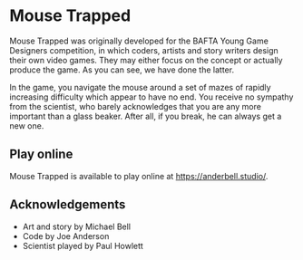 # Mouse Trapped

Mouse Trapped was originally developed for the BAFTA Young Game Designers competition, in which coders, artists and story writers design their own video games. They may either focus on the concept or actually produce the game. As you can see, we have done the latter.

In the game, you navigate the mouse around a set of mazes of rapidly increasing difficulty which appear to have no end. You receive no sympathy from the scientist, who barely acknowledges that you are any more important than a glass beaker. After all, if you break, he can always get a new one.

## Play online

Mouse Trapped is available to play online at https://anderbell.studio/. 

## Acknowledgements

- Art and story by Michael Bell
- Code by Joe Anderson
- Scientist played by Paul Howlett
